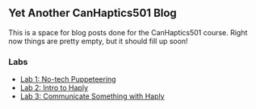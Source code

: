 ## Yet Another CanHaptics501 Blog

This is a space for blog posts done for the CanHaptics501 course.
Right now things are pretty empty, but it should fill up soon!

### Labs

* [Lab 1: No-tech Puppeteering](labs/lab1)
* [Lab 2: Intro to Haply](labs/lab2)
* [Lab 3: Communicate Something with Haply](labs/lab3)
